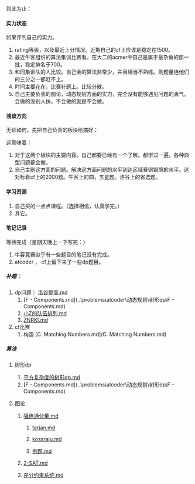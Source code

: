 到此为止：

#### 实力状态

如果评判自己的实力。

1. rating等级，以及最近上分情况。近期自己的cf上应该是稳定在1500。
2. 最近牛客组织的算法集训比赛看。在大二的acmer中自己是属于最杂鱼的那一批，稳定排名于700。
3. 和同集训队的人比较。自己会的算法非常少，并且相当不熟练。刷题量连他们的三分之一都赶不上。
4. 时间主要花在，比赛补题上。比较分散。
5. 自己主要负责的图论，动态规划方面的实力，完全没有能够遇见问题的勇气。会做的没别人快，不会做的就是不会做。

#### 浅谈方向

无论如何，先把自己负责的板块给搞好：

这意味着：

1. 对于这两个板块的主要内容。自己都要已经有一个了解。都学过一遍。各种典型问题都会做。
2. 自己主刷这方面的问题。解决这方面问题的水平到达区域赛铜银牌的水平。这对标着cf上的2000题。牛客上的四，五星题。洛谷上的省选题。

#### 学习资源

1. 自己买的一点点课程。（选择相信，认真学完。）
2. 其它。



#### 笔记记录

等待完成（星期天晚上一下写完：）

1. 牛客竞赛似乎有一些题目的笔记没有完成。
2. atcoder ， cf上留下来了一些dp题目。

##### 补题：

1. dp问题： [洛谷提高.md](..\Logrithm\动态规划\基础dp\刷题、\初期程度\题单1\洛谷提高.md) 
   1.  [F - Components.md](..\problems\atcoder\动态规划\树形dp\F - Components.md) 
   2.  [小Z的队伍排列.md](..\Logrithm\动态规划\基础dp\刷题、\提高+\小Z的队伍排列.md) 
   3.  [ZNRKI.md](ZNRKI.md) 
2. cf比赛
   1. 构造 [C. Matching Numbers.md](C. Matching Numbers.md) 


##### 算法

1. 树形dp
   1.  [平方复杂度的树形dp.md](..\Logrithm\动态规划\树形dp\平方复杂度的树形dp.md) 
   1.   [F - Components.md](..\problems\atcoder\动态规划\树形dp\F - Components.md) 
   
2. 图论
   1.  [强连通分量.md](..\Logrithm\图论\图的连通性\强连通分量\强连通分量.md) 
       1. [tarjan.md](..\Logrithm\图论\图的连通性\板子\tarjan.md) 
   
       2. [kosaraju.md](..\Logrithm\图论\图的连通性\板子\kosaraju.md) 
   
       3. [例题.md](..\Logrithm\图论\图的连通性\强连通分量\例题.md) 
   
    2.  [2-SAT.md](..\..\Logrithm\图论\2—SAT\2-SAT.md) 
   
    3.   [差分约束系统.md](..\..\Logrithm\图论\差分约束系统\差分约束系统.md) 

